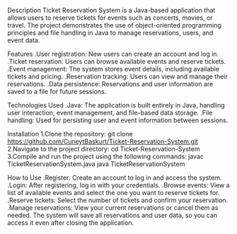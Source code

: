 Description
Ticket Reservation System is a Java-based application that allows users to reserve tickets for events such as concerts, movies, or travel. 
The project demonstrates the use of object-oriented programming principles and file handling in Java to manage reservations, users, and event data.

Features
.User registration: New users can create an account and log in.
.Ticket reservation: Users can browse available events and reserve tickets.
.Event management: The system stores event details, including available tickets and pricing.
.Reservation tracking: Users can view and manage their reservations.
.Data persistence: Reservations and user information are saved to a file for future sessions.

Technologies Used
.Java: The application is built entirely in Java, handling user interaction, event management, and file-based data storage.
.File handling: Used for persisting user and event information between sessions.

Installation
1.Clone the repository:
git clone https://github.com/CuneytBaskurt/Ticket-Reservation-System.git
2.Navigate to the project directory:
cd Ticket-Reservation-System
3.Compile and run the project using the following commands:
javac TicketReservationSystem.java
java TicketReservationSystem

How to Use
.Register: Create an account to log in and access the system.
.Login: After registering, log in with your credentials.
.Browse events: View a list of available events and select the one you want to reserve tickets for.
.Reserve tickets: Select the number of tickets and confirm your reservation.
.Manage reservations: View your current reservations or cancel them as needed.
The system will save all reservations and user data, so you can access it even after closing the application.

